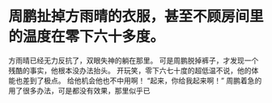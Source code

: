 # 周鹏扯掉方雨晴的衣服，甚至不顾房间里的温度在零下六十多度。
方雨晴已经无力反抗了，双眼失神的躺在那里。
可是周鹏脱掉裤子，才发现一个残酷的事实，他根本没办法抬头。
开玩笑，零下六七十度的超低温不说，他的体能也差到了极点。
给他机会他也不中用啊！
“起来，你给我起来啊！”
周鹏着急的用了很多办法，可是都没有效果，那里似乎已

